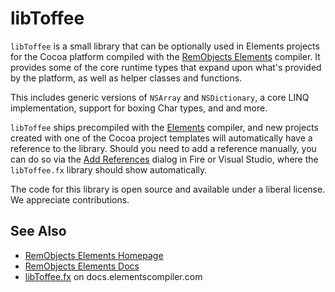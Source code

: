 # libToffee

`libToffee` is a small library that can be optionally used in Elements projects for the Cocoa platform compiled with the [RemObjects Elements](http://elementscompiler.com) compiler. It provides some of the core runtime types that expand upon what's provided by the platform, as well as helper classes and functions.

This includes generic versions of `NSArray` and `NSDictionary`, a core LINQ implementation, support for boxing Char types, and and more.

`libToffee` ships precompiled with the [Elements](http://elementscompiler.com) compiler, and new projects created with one of the Cocoa project templates will automatically have a reference to the library. Should you need to add a reference manually, you can do so via the [Add References](http://docs.elementscompiler.com/Projects/References) dialog in Fire or Visual Studio, where the `libToffee.fx` library should show automatically.

The code for this library is open source and available under a liberal license. We appreciate contributions.

## See Also

* [RemObjects Elements Homepage](http://www.elementscompiler.com/)
* [RemObjects Elements Docs](http://docs.elementscompiler.com/)
* [libToffee.fx](http://docs.elementscompiler.com/Platforms/Cocoa/Frameworks/libToffee/) on docs.elementscompiler.com
